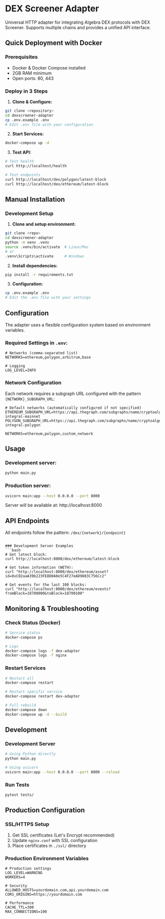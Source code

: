 # DEX Screener Adapter

Universal HTTP adapter for integrating Algebra DEX protocols with DEX Screener. Supports multiple chains and provides a unified API interface.

## Quick Deployment with Docker

### Prerequisites
- Docker & Docker Compose installed
- 2GB RAM minimum
- Open ports: 80, 443

### Deploy in 3 Steps

1. **Clone & Configure:**
```bash
git clone <repository>
cd dexscreener-adapter
cp .env.example .env
# Edit .env file with your configuration
```

2. **Start Services:**
```bash
docker-compose up -d
```

3. **Test API:**
```bash
# Test health
curl http://localhost/health

# Test endpoints
curl http://localhost/dex/polygon/latest-block
curl http://localhost/dex/ethereum/latest-block
```

## Manual Installation

### Development Setup

1. **Clone and setup environment:**
```bash
git clone <repo>
cd dexscreener-adapter
python -m venv .venv
source .venv/bin/activate  # Linux/Mac
# or
.venv\Scripts\activate     # Windows
```

2. **Install dependencies:**
```bash
pip install -r requirements.txt
```

3. **Configuration:**
```bash
cp .env.example .env
# Edit the .env file with your settings
```

## Configuration

The adapter uses a flexible configuration system based on environment variables.

### Required Settings in `.env`:
```env
# Networks (comma-separated list)
NETWORKS=ethereum,polygon,arbitrum,base

# Logging
LOG_LEVEL=INFO
```

### Network Configuration
Each network requires a subgraph URL configured with the pattern `{NETWORK}_SUBGRAPH_URL`:

```env
# Default networks (automatically configured if not specified)
ETHEREUM_SUBGRAPH_URL=https://api.thegraph.com/subgraphs/name/cryptoalgebra/algebra-integral-mainnet
POLYGON_SUBGRAPH_URL=https://api.thegraph.com/subgraphs/name/cryptoalgebra/algebra-integral-polygon

NETWORKS=ethereum,polygon,custom_network
```

## Usage

### Development server:
```bash
python main.py
```

### Production server:
```bash
uvicorn main:app --host 0.0.0.0 --port 8000
```

Server will be available at: http://localhost:8000

## API Endpoints

All endpoints follow the pattern: `/dex/{network}/{endpoint}`

```

### Development Server Examples
```bash
# Get latest block:
curl http://localhost:8000/dex/ethereum/latest-block

# Get token information (WETH):
curl "http://localhost:8000/dex/ethereum/asset?id=0xC02aaA39b223FE8D0A0e5C4F27eAD9083C756Cc2"

# Get events for the last 100 blocks:
curl "http://localhost:8000/dex/ethereum/events?fromBlock=18700000&toBlock=18700100"
```

## Monitoring & Troubleshooting

### Check Status (Docker)
```bash
# Service status
docker-compose ps

# Logs
docker-compose logs -f dex-adapter
docker-compose logs -f nginx
```

### Restart Services
```bash
# Restart all
docker-compose restart

# Restart specific service
docker-compose restart dex-adapter

# Full rebuild
docker-compose down
docker-compose up -d --build
```

## Development

### Development Server
```bash
# Using Python directly
python main.py

# Using uvicorn
uvicorn main:app --host 0.0.0.0 --port 8000 --reload
```

### Run Tests
```bash
pytest tests/
```
## Production Configuration

### SSL/HTTPS Setup
1. Get SSL certificates (Let's Encrypt recommended)
2. Update `nginx.conf` with SSL configuration
3. Place certificates in `./ssl/` directory

### Production Environment Variables
```env
# Production settings
LOG_LEVEL=WARNING
WORKERS=4

# Security
ALLOWED_HOSTS=yourdomain.com,api.yourdomain.com
CORS_ORIGINS=https://yourdomain.com

# Performance
CACHE_TTL=300
MAX_CONNECTIONS=100
```
